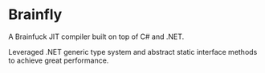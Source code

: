 # Brainfly

A Brainfuck JIT compiler built on top of C# and .NET.

Leveraged .NET generic type system and abstract static interface methods to achieve great performance.
